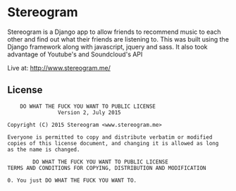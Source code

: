 Stereogram
==============
Stereogram is a Django app to allow friends to recommend music to each other and find out what their friends are listening to. This was built using the Django framework along with javascript, jquery and sass. It also took advantage of Youtube's and Soundcloud's API

Live at: http://www.stereogram.me/

License
----
```
    DO WHAT THE FUCK YOU WANT TO PUBLIC LICENSE
                Version 2, July 2015

Copyright (C) 2015 Stereogram <www.stereogram.me>

Everyone is permitted to copy and distribute verbatim or modified
copies of this license document, and changing it is allowed as long
as the name is changed.

        DO WHAT THE FUCK YOU WANT TO PUBLIC LICENSE
TERMS AND CONDITIONS FOR COPYING, DISTRIBUTION AND MODIFICATION

0. You just DO WHAT THE FUCK YOU WANT TO.
```
